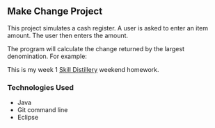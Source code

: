 ## Make Change Project

This project simulates a cash register.  A user is asked to enter an item amount.  The user then enters the amount.

The program will calculate the change returned by the largest denomination.  For example:



This is my week 1 [Skill Distillery](http://skilldistillery.com) weekend homework.

### Technologies Used
* Java
* Git command line
* Eclipse